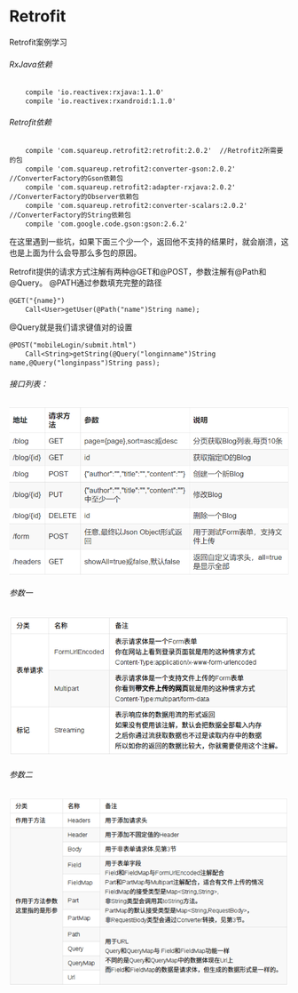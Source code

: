 # Retrofit
Retrofit案例学习

###### RxJava依赖
```
    compile 'io.reactivex:rxjava:1.1.0'
    compile 'io.reactivex:rxandroid:1.1.0'
```
###### Retrofit依赖
```
    compile 'com.squareup.retrofit2:retrofit:2.0.2'  //Retrofit2所需要的包
    compile 'com.squareup.retrofit2:converter-gson:2.0.2'  //ConverterFactory的Gson依赖包
    compile 'com.squareup.retrofit2:adapter-rxjava:2.0.2'    //ConverterFactory的Observer依赖包
    compile 'com.squareup.retrofit2:converter-scalars:2.0.2' //ConverterFactory的String依赖包
    compile 'com.google.code.gson:gson:2.6.2'
```
在这里遇到一些坑，如果下面三个少一个，返回他不支持的结果时，就会崩溃，这也是上面为什么会导那么多包的原因。

Retrofit提供的请求方式注解有两种@GET和@POST，参数注解有@Path和@Query。
@PATH通过参数填充完整的路径
```
@GET("{name}")
    Call<User>getUser(@Path("name")String name);
```
@Query就是我们请求键值对的设置
```
@POST("mobileLogin/submit.html")
    Call<String>getString(@Query("longinname")String name,@Query("longinpass")String pass);
```
###### 接口列表：
![参数一](https://github.com/flyingtercel/Retrofit/blob/master/retrofit01/src/main/res/drawable/ss.png)  </br>
###### 参数一
![参数一](https://github.com/flyingtercel/Retrofit/blob/master/retrofit01/src/main/res/drawable/s0.png)  </br>
###### 参数二
![参数二](https://github.com/flyingtercel/Retrofit/blob/master/retrofit01/src/main/res/drawable/s1.png)

